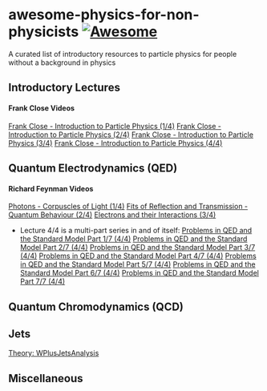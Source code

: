 # awesome-physics-for-non-physicists [![Awesome](https://cdn.rawgit.com/sindresorhus/awesome/d7305f38d29fed78fa85652e3a63e154dd8e8829/media/badge.svg)](https://github.com/sindresorhus/awesome)
A curated list of introductory resources to particle physics for people without a background in physics

## Introductory Lectures

#### Frank Close Videos
[Frank Close - Introduction to Particle Physics (1/4)](https://www.youtube.com/watch?v=VKaycLuxhZ4)
[Frank Close - Introduction to Particle Physics (2/4)](https://www.youtube.com/watch?v=YGn_hf5rddg)
[Frank Close - Introduction to Particle Physics (3/4)](https://www.youtube.com/watch?v=QIvg_ZKh3i4)
[Frank Close - Introduction to Particle Physics (4/4)](https://www.youtube.com/watch?v=SHZpFgXaJhs)

## Quantum Electrodynamics (QED)

#### Richard Feynman Videos
[Photons - Corpuscles of Light (1/4)](https://www.youtube.com/watch?v=eLQ2atfqk2c)
[Fits of Reflection and Transmission - Quantum Behaviour (2/4)](https://www.youtube.com/watch?v=kMSgE62S6oo)
[Electrons and their Interactions (3/4)](https://www.youtube.com/watch?v=jNNXD7fuE5E&t)
* Lecture 4/4 is a multi-part series in and of itself:
[Problems in QED and the Standard Model Part 1/7 (4/4)](https://www.youtube.com/watch?v=8wAVtBqdCeo)
[Problems in QED and the Standard Model Part 2/7 (4/4)](https://www.youtube.com/watch?v=HZopZzJ7fv4)
[Problems in QED and the Standard Model Part 3/7 (4/4)](https://www.youtube.com/watch?v=9JOMl9y5Jqc)
[Problems in QED and the Standard Model Part 4/7 (4/4)](https://www.youtube.com/watch?v=XutAnAAuc5g)
[Problems in QED and the Standard Model Part 5/7 (4/4)](https://www.youtube.com/watch?v=f4EpzMOHENk)
[Problems in QED and the Standard Model Part 6/7 (4/4)](https://www.youtube.com/watch?v=qmCnnxrd8_Y)
[Problems in QED and the Standard Model Part 7/7 (4/4)](https://www.youtube.com/watch?v=x-Sf0UTSImw)

## Quantum Chromodynamics (QCD)


## Jets
[Theory: WPlusJetsAnalysis](https://home.fnal.gov/~mrenna/HCPSS/HCPSSdistributions.html)


## Miscellaneous

